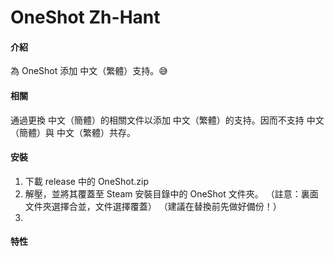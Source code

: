 # OneShot Zh-Hant

#### 介紹
為 OneShot 添加 中文（繁體）支持。😅

#### 相關
通過更換 中文（簡體）的相關文件以添加 中文（繁體）的支持。因而不支持 中文（簡體）與 中文（繁體）共存。 
#### 安裝

1.  下載 release 中的 OneShot.zip
2.  解壓，並將其覆蓋至 Steam 安裝目錄中的 OneShot 文件夾。
（註意：裏面文件夾選擇合並，文件選擇覆蓋）
（建議在替換前先做好備份！）
3.  

#### 特性





